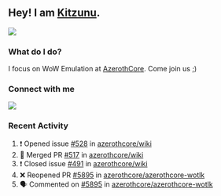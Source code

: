 ## Hey! I am [Kitzunu](https://Github.com/Kitzunu).

<!--- <a href="https://github-readme-stats.kitzunu.vercel.app/api?username=Kitzunu&show_icons=true&theme=dark">
  <img src="https://github-readme-stats.kitzunu.vercel.app/api?username=Kitzunu&show_icons=true&theme=dark" />
</a>
<a href="https://github-readme-stats.kitzunu.vercel.app/api?username=Kitzunu&show_icons=true&theme=dark">
  <img align="center" src="https://github-readme-stats.vercel.app/api/top-langs/?username=Kitzunu&layout=compact&theme=dark" />
</a> -->

<a href="https://metrics.lecoq.io/Kitzunu?template=classic&people=1&notable=1&people.limit=28&people.size=28&people.types=followers%2C%20following&people.thanks=Keader&people.identicons=false&people.shuffle=false&notable.repositories=true&config.timezone=Europe%2FStockholm">
  <img align="center" src="https://metrics.lecoq.io/Kitzunu?template=classic&people=1&notable=1&people.limit=28&people.size=28&people.types=followers%2C%20following&people.thanks=Keader&people.identicons=false&people.shuffle=false&notable.repositories=true&config.timezone=Europe%2FStockholm" />
</a>

### What do I do?

I focus on WoW Emulation at [AzerothCore](https://Github.com/AzerothCore). Come join us ;)

### Connect with me
[![](https://img.shields.io/badge/AzerothCore%20Discord-Connect%20with%20me!-green)](https://discord.com/invite/gkt4y2x)

### Recent Activity

<!--START_SECTION:activity-->
1. ❗️ Opened issue [#528](https://github.com/azerothcore/wiki/issues/528) in [azerothcore/wiki](https://github.com/azerothcore/wiki)
2. 🎉 Merged PR [#517](https://github.com/azerothcore/wiki/pull/517) in [azerothcore/wiki](https://github.com/azerothcore/wiki)
3. ❗️ Closed issue [#491](https://github.com/azerothcore/wiki/issues/491) in [azerothcore/wiki](https://github.com/azerothcore/wiki)
4. ❌ Reopened PR [#5895](https://github.com/azerothcore/azerothcore-wotlk/pull/5895) in [azerothcore/azerothcore-wotlk](https://github.com/azerothcore/azerothcore-wotlk)
5. 🗣 Commented on [#5895](https://github.com/azerothcore/azerothcore-wotlk/issues/5895) in [azerothcore/azerothcore-wotlk](https://github.com/azerothcore/azerothcore-wotlk)
<!--END_SECTION:activity-->
